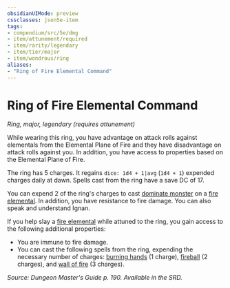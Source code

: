 ```yaml
---
obsidianUIMode: preview
cssclasses: json5e-item
tags:
- compendium/src/5e/dmg
- item/attunement/required
- item/rarity/legendary
- item/tier/major
- item/wondrous/ring
aliases: 
- "Ring of Fire Elemental Command"
---
```

# Ring of Fire Elemental Command
*Ring, major, legendary (requires attunement)*  


While wearing this ring, you have advantage on attack rolls against elementals from the Elemental Plane of Fire and they have disadvantage on attack rolls against you. In addition, you have access to properties based on the Elemental Plane of Fire.

The ring has 5 charges. It regains `dice: 1d4 + 1|avg` (`1d4 + 1`) expended charges daily at dawn. Spells cast from the ring have a save DC of 17.

You can expend 2 of the ring's charges to cast [dominate monster](4-Resources/Compendium/spells/dominate-monster.md) on a [fire elemental](4-Resources/Compendium/bestiary/elemental/fire-elemental.md). In addition, you have resistance to fire damage. You can also speak and understand Ignan.

If you help slay a [fire elemental](4-Resources/Compendium/bestiary/elemental/fire-elemental.md) while attuned to the ring, you gain access to the following additional properties:

- You are immune to fire damage.  
- You can cast the following spells from the ring, expending the necessary number of charges: [burning hands](4-Resources/Compendium/spells/burning-hands.md) (1 charge), [fireball](4-Resources/Compendium/spells/fireball.md) (2 charges), and [wall of fire](4-Resources/Compendium/spells/wall-of-fire.md) (3 charges).  

*Source: Dungeon Master's Guide p. 190. Available in the SRD.*